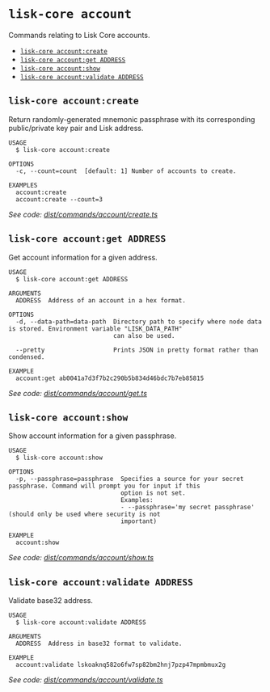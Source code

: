 # `lisk-core account`

Commands relating to Lisk Core accounts.

- [`lisk-core account:create`](#lisk-core-accountcreate)
- [`lisk-core account:get ADDRESS`](#lisk-core-accountget-address)
- [`lisk-core account:show`](#lisk-core-accountshow)
- [`lisk-core account:validate ADDRESS`](#lisk-core-accountvalidate-address)

## `lisk-core account:create`

Return randomly-generated mnemonic passphrase with its corresponding public/private key pair and Lisk address.

```
USAGE
  $ lisk-core account:create

OPTIONS
  -c, --count=count  [default: 1] Number of accounts to create.

EXAMPLES
  account:create
  account:create --count=3
```

_See code: [dist/commands/account/create.ts](https://github.com/LiskHQ/lisk-core/blob/v3.1.0-rc.1/dist/commands/account/create.ts)_

## `lisk-core account:get ADDRESS`

Get account information for a given address.

```
USAGE
  $ lisk-core account:get ADDRESS

ARGUMENTS
  ADDRESS  Address of an account in a hex format.

OPTIONS
  -d, --data-path=data-path  Directory path to specify where node data is stored. Environment variable "LISK_DATA_PATH"
                             can also be used.

  --pretty                   Prints JSON in pretty format rather than condensed.

EXAMPLE
  account:get ab0041a7d3f7b2c290b5b834d46bdc7b7eb85815
```

_See code: [dist/commands/account/get.ts](https://github.com/LiskHQ/lisk-core/blob/v3.1.0-rc.1/dist/commands/account/get.ts)_

## `lisk-core account:show`

Show account information for a given passphrase.

```
USAGE
  $ lisk-core account:show

OPTIONS
  -p, --passphrase=passphrase  Specifies a source for your secret passphrase. Command will prompt you for input if this
                               option is not set.
                               Examples:
                               - --passphrase='my secret passphrase' (should only be used where security is not
                               important)

EXAMPLE
  account:show
```

_See code: [dist/commands/account/show.ts](https://github.com/LiskHQ/lisk-core/blob/v3.1.0-rc.1/dist/commands/account/show.ts)_

## `lisk-core account:validate ADDRESS`

Validate base32 address.

```
USAGE
  $ lisk-core account:validate ADDRESS

ARGUMENTS
  ADDRESS  Address in base32 format to validate.

EXAMPLE
  account:validate lskoaknq582o6fw7sp82bm2hnj7pzp47mpmbmux2g
```

_See code: [dist/commands/account/validate.ts](https://github.com/LiskHQ/lisk-core/blob/v3.1.0-rc.1/dist/commands/account/validate.ts)_
